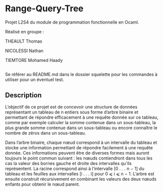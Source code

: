 # Range-Query-Tree
Projet L2S4 du module de programmation fonctionnelle en Ocaml.

Réalisé en groupe :

THEAULT Thomas

NICOLESSI Nathan

TIEMTORE Mohamed Haady


##

Se référer au README.md dans le dossier squelette pour les commandes à utiliser pour un éventuel test.

## Description

L’objectif de ce projet est de concevoir une structure de données représentant un tableau de n
entiers sous forme d’arbre binaire et permettant de répondre efficacement à une requête donnée sur ce tableau,
comme par exemple calculer la somme contenue dans un sous-tableau, la plus grande somme contenue dans un
sous-tableau ou encore connaître le nombre de zéros dans un sous-tableau.

Dans l’arbre binaire, chaque nœud correspond à un intervalle du tableau et stocke une information permettant
de répondre facilement à une requête donnée. Ces informations peuvent être de diverses formes mais auront
toujours le point commun suivant : les nœuds contiendront dans tous les cas la valeur des bornes
gauche et droite des intervalles qu’ils représentent. La racine correspond ainsi à l’intervalle [0 . . . n − 1]
du tableau et les feuilles aux intervalles [i . . . i] pour 0 ⩽ i ⩽ n − 1. L’arbre est ensuite construit récursivement
en combinant les valeurs des deux nœuds enfants pour obtenir le nœud parent.
